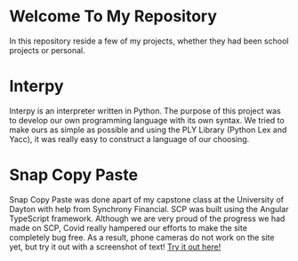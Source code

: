 # Welcome To My Repository 
In this repository reside a few of my projects, whether they had been school projects or personal. 

# Interpy 
Interpy is an interpreter written in Python. The purpose of this project was to develop our own programming language with its own syntax. We tried to make ours as simple as possible and using the PLY Library (Python Lex and Yacc), it was really easy to construct a language of our choosing. 

# Snap Copy Paste
Snap Copy Paste was done apart of my capstone class at the University of Dayton with help from Synchrony Financial. SCP was built using the Angular TypeScript framework. Although we are very proud of the progress we had made on SCP, Covid really hampered our efforts to make the site completely bug free. As a result, phone cameras do not work on the site yet, but try it out with a screenshot of text!
<a href='https://snapcopypaste.com' target="_blank"> Try it out here! </a>
 
